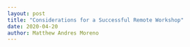```yaml
---
layout: post
title: "Considerations for a Successful Remote Workshop"
date: 2020-04-20
author: Matthew Andres Moreno
---
```


